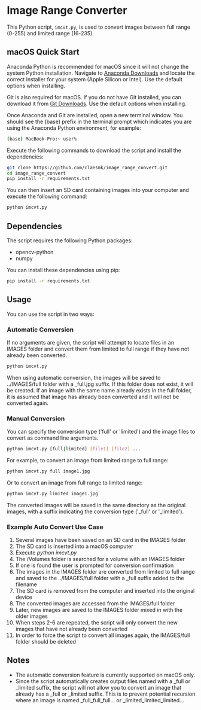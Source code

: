 # Image Range Converter

This Python script, `imcvt.py`, is used to convert images between full range (0-255) and limited range (16-235).

## macOS Quick Start
Anaconda Python is recommended for macOS since it will not change the system Python installation.  Navigate to
[Anaconda Downloads](https://www.anaconda.com/download) and locate the correct installer for your system 
(Apple Silicon or Intel).  Use the default options when installing.

Git is also required for macOS.  If you do not have Git installed, you can download it 
from [Git Downloads](https://git-scm.com/downloads).  Use the default options when installing.

Once Anaconda and Git are installed, open a new terminal window.  You should see the (base) prefix in
the terminal prompt which indicates you are using the Anaconda Python environment, for example:
```bash
(base) MacBook-Pro:~ user%
```
Execute the following commands to download the script and install the dependencies:

```bash
git clone https://github.com/claesmk/image_range_convert.git
cd image_range_convert
pip install -r requirements.txt
```

You can then insert an SD card containing images into your computer and execute the following command:

```bash
python imcvt.py
```

## Dependencies

The script requires the following Python packages:

- opencv-python
- numpy

You can install these dependencies using pip:

```bash
pip install -r requirements.txt
```

## Usage

You can use the script in two ways:

### Automatic Conversion

If no arguments are given, the script will attempt to locate files in an IMAGES folder and convert them from limited 
to full range if they have not already been converted.

```bash
python imcvt.py
```

When using automatic conversion, the images will be saved to ../IMAGES/full folder with a _full.jpg suffix.  If this
folder does not exist, it will be created.  If an image with the same name already exists in the full folder, it is 
assumed that image has already been converted and it will not be converted again.

### Manual Conversion 

You can specify the conversion type ('full' or 'limited') and the image files to convert as command line arguments.

```bash
python imcvt.py [full|limited] [file1] [file2] ...
```

For example, to convert an image from limited range to full range:

```bash
python imcvt.py full image1.jpg
```

Or to convert an image from full range to limited range:

```bash
python imcvt.py limited image1.jpg
```

The converted images will be saved in the same directory as the original images, with a suffix indicating the 
conversion type ('_full' or '_limited').

### Example Auto Convert Use Case
1. Several images have been saved on an SD card in the IMAGES folder
2. The SD card is inserted into a macOS computer
3. Execute *python imcvt.py*
4. The /Volumes folder is searched for a volume with an IMAGES folder
5. If one is found the user is prompted for conversion confirmation
6. The images in the IMAGES folder are converted from limited to full range and saved to the ../IMAGES/full folder 
with a _full suffix added to the filename
7. The SD card is removed from the computer and inserted into the original device
8. The converted images are accessed from the IMAGES/full folder
9. Later, new images are saved to the IMAGES folder mixed in with the older images
10. When steps 2-6 are repeated, the script will only convert the new images that have not already been converted
11. In order to force the script to convert all images again, the IMAGES/full folder should be deleted

## Notes
* The automatic conversion feature is currently supported on macOS only.
* Since the script automatically creates output files named with a _full or _limited suffix, the script will not
allow you to convert an image that already has a _full or _limited suffix.  This is to prevent potential recursion
where an image is named _full_full_full... or _limited_limited_limited...

